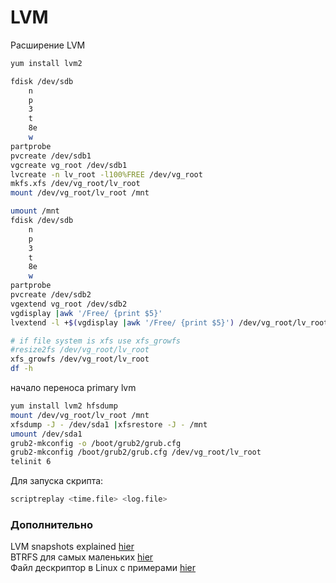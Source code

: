 # LVM

Расширение LVM
```sh
yum install lvm2

fdisk /dev/sdb 
	n
	p
	3
	t
	8e
	w
partprobe
pvcreate /dev/sdb1
vgcreate vg_root /dev/sdb1
lvcreate -n lv_root -l100%FREE /dev/vg_root
mkfs.xfs /dev/vg_root/lv_root 
mount /dev/vg_root/lv_root /mnt

umount /mnt
fdisk /dev/sdb 
	n
	p
	3
	t
	8e
	w
partprobe 
pvcreate /dev/sdb2
vgextend vg_root /dev/sdb2
vgdisplay |awk '/Free/ {print $5}'
lvextend -l +$(vgdisplay |awk '/Free/ {print $5}') /dev/vg_root/lv_root

# if file system is xfs use xfs_growfs
#resize2fs /dev/vg_root/lv_root 
xfs_growfs /dev/vg_root/lv_root 
df -h
```

начало переноса primary lvm

```sh
yum install lvm2 hfsdump
mount /dev/vg_root/lv_root /mnt
xfsdump -J - /dev/sda1 |xfsrestore -J - /mnt
umount /dev/sda1
grub2-mkconfig -o /boot/grub2/grub.cfg
grub2-mkconfig /boot/grub2/grub.cfg /dev/vg_root/lv_root
telinit 6
```

Для запуска  скрипта:

```sh
scriptreplay <time.file> <log.file>  
```

### Дополнительно
LVM snapshots explained [hier](https://www.it610.com/article/2406845.htm)  
BTRFS для самых маленьких [hier](https://habr.com/ru/company/veeam/blog/458250/)    
Файл дескриптор в Linux с примерами [hier](https://habr.com/ru/post/471038/)    
